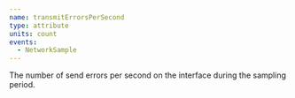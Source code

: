 ```yaml
---
name: transmitErrorsPerSecond
type: attribute
units: count
events:
  - NetworkSample
---
```


The number of send errors per second on the interface during the sampling period.